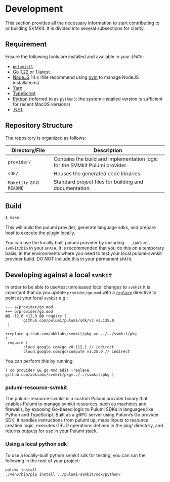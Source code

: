 # Development

This section provides all the necessary information to start contributing to or building SVMKit. It is divided into several subsections for clarity.

## Requirement

Ensure the following tools are installed and available in your `$PATH`:

- [`pulumictl`](https://github.com/pulumi/pulumictl#installation)
- [Go 1.22](https://golang.org/dl/) or 1.latest
- [NodeJS](https://nodejs.org/en/) 14.x (We recommend using [nvm](https://github.com/nvm-sh/nvm) to manage NodeJS installations)
- [Yarn](https://yarnpkg.com/)
- [TypeScript](https://www.typescriptlang.org/)
- [Python](https://www.python.org/downloads/) (referred to as `python3`; the system-installed version is sufficient for recent MacOS versions)
- [.NET](https://dotnet.microsoft.com/download)

## Repository Structure

The repository is organized as follows:

| Directory/File          | Description                                                                 |
|-------------------------|-----------------------------------------------------------------------------|
| `provider/`             | Contains the build and implementation logic for the SVMkit Pulumi provider. |
| `sdk/`                  | Houses the generated code libraries.                                        |
| `Makefile` and `README` | Standard project files for building and documentation.                      |

## Build

```bash
$ make
```

This will build the pulumi provider, generate language sdks, and prepare host to execute the plugin locally.

You can use the locally built pulumi provider by including `.../pulumi-svmkit/bin` in your `$PATH`.  It is
recommended that you do this on a temporary basis, in the environments where you need to test your local
pulumi-svmkit provider build.  DO NOT include this in your permanent `$PATH`.

## Developing against a local `svmkit`

In order to be able to use/test unreleased local changes to `svmkit` it is important that up you update
`provider/go.mod` with a [`replace`](https://go.dev/ref/mod#go-mod-file-replace) directive to point at your local `svmkit` e.g.:

```
--- a/provider/go.mod
+++ b/provider/go.mod
@@ -12,6 +12,8 @@ require (
        github.com/pulumi/pulumi/sdk/v3 v3.138.0
 )

+replace github.com/abklabs/svmkit/pkg => ../../svmkit/pkg
+
 require (
        cloud.google.com/go v0.112.1 // indirect
        cloud.google.com/go/compute v1.25.0 // indirect
```

You can perform this by running:

```
( cd provider && go mod edit -replace github.com/abklabs/svmkit/pkg=../../svmkit/pkg )
```

### pulumi-resource-svmkit

The pulumi-resource-svmkit is a custom Pulumi provider binary that enables Pulumi to manage svmkit resources, such as machines and firewalls, by exposing Go-based logic to Pulumi SDKs in languages like Python and TypeScript. Built as a gRPC server using Pulumi’s Go provider SDK, it handles instructions from pulumi up, maps inputs to resource creation logic, executes CRUD operations defined in the pkg/ directory, and returns outputs for use in your Pulumi stack.

### Using a local python sdk
To use a locally-built python svmkit sdk for testing, you can run the following in the root of your project:
```
pulumi install
./venv/bin/pip install ../pulumi-svmkit/sdk/python/
```
